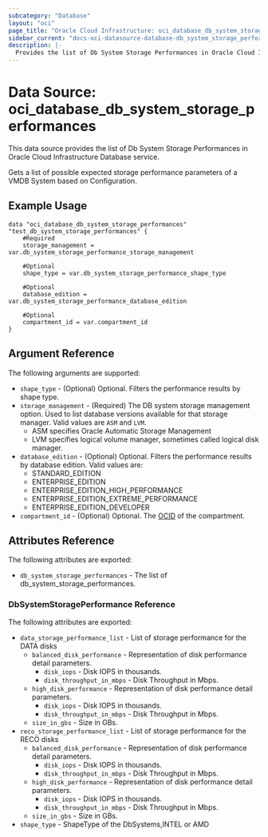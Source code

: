 ```yaml
---
subcategory: "Database"
layout: "oci"
page_title: "Oracle Cloud Infrastructure: oci_database_db_system_storage_performances"
sidebar_current: "docs-oci-datasource-database-db_system_storage_performances"
description: |-
  Provides the list of Db System Storage Performances in Oracle Cloud Infrastructure Database service
---
```


# Data Source: oci_database_db_system_storage_performances
This data source provides the list of Db System Storage Performances in Oracle Cloud Infrastructure Database service.

Gets a list of possible expected storage performance parameters of a VMDB System based on Configuration.


## Example Usage

```hcl
data "oci_database_db_system_storage_performances" "test_db_system_storage_performances" {
	#Required
	storage_management = var.db_system_storage_performance_storage_management

	#Optional
	shape_type = var.db_system_storage_performance_shape_type

	#Optional
	database_edition = var.db_system_storage_performance_database_edition

	#Optional
	compartment_id = var.compartment_id
}
```

## Argument Reference

The following arguments are supported:

* `shape_type` - (Optional) Optional. Filters the performance results by shape type.
* `storage_management` - (Required) The DB system storage management option. Used to list database versions available for that storage manager. Valid values are `ASM` and `LVM`.
	* ASM specifies Oracle Automatic Storage Management
	* LVM specifies logical volume manager, sometimes called logical disk manager. 
* `database_edition` - (Optional) Optional. Filters the performance results by database edition. Valid values are:
	* STANDARD_EDITION
	* ENTERPRISE_EDITION
	* ENTERPRISE_EDITION_HIGH_PERFORMANCE
	* ENTERPRISE_EDITION_EXTREME_PERFORMANCE
	* ENTERPRISE_EDITION_DEVELOPER
* `compartment_id` - (Optional) Optional. The [OCID](https://docs.cloud.oracle.com/iaas/Content/General/Concepts/identifiers.htm) of the compartment.


## Attributes Reference

The following attributes are exported:

* `db_system_storage_performances` - The list of db_system_storage_performances.

### DbSystemStoragePerformance Reference

The following attributes are exported:

* `data_storage_performance_list` - List of storage performance for the DATA disks
	* `balanced_disk_performance` - Representation of disk performance detail parameters. 
		* `disk_iops` - Disk IOPS in thousands.
		* `disk_throughput_in_mbps` - Disk Throughput in Mbps.
	* `high_disk_performance` - Representation of disk performance detail parameters. 
		* `disk_iops` - Disk IOPS in thousands.
		* `disk_throughput_in_mbps` - Disk Throughput in Mbps.
	* `size_in_gbs` - Size in GBs.
* `reco_storage_performance_list` - List of storage performance for the RECO disks
	* `balanced_disk_performance` - Representation of disk performance detail parameters. 
		* `disk_iops` - Disk IOPS in thousands.
		* `disk_throughput_in_mbps` - Disk Throughput in Mbps.
	* `high_disk_performance` - Representation of disk performance detail parameters. 
		* `disk_iops` - Disk IOPS in thousands.
		* `disk_throughput_in_mbps` - Disk Throughput in Mbps.
	* `size_in_gbs` - Size in GBs.
* `shape_type` - ShapeType of the DbSystems,INTEL or AMD

